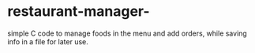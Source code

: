 # restaurant-manager-
simple C code to manage foods in the menu and add orders, while saving info in a file for later use.
